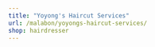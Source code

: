 ```yaml
---
title: "Yoyong's Haircut Services"
url: /malabon/yoyongs-haircut-services/
shop: hairdresser
---
```

